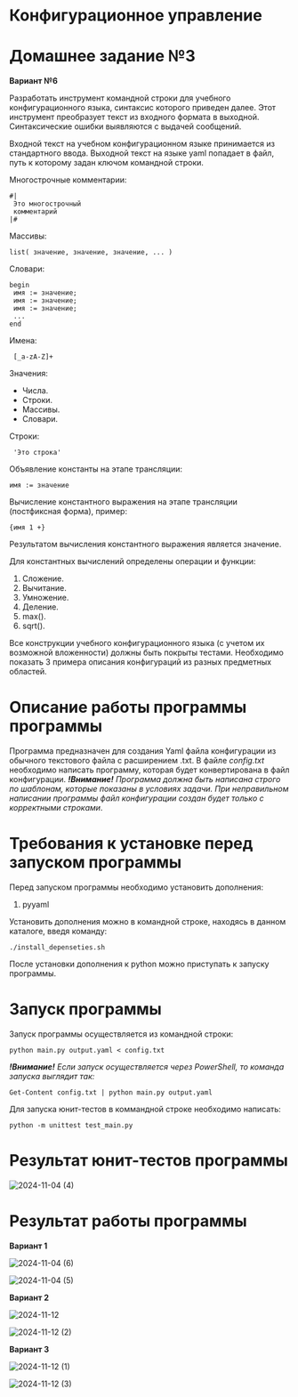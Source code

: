 # Конфигурационное управление

# Домашнее задание №3

**Вариант №6**

Разработать инструмент командной строки для учебного конфигурационного языка, синтаксис которого приведен далее. Этот инструмент преобразует текст из входного формата в выходной. Синтаксические ошибки выявляются с выдачей сообщений.

Входной текст на учебном конфигурационном языке принимается из стандартного ввода. Выходной текст на языке yaml попадает в файл, путь к которому задан ключом командной строки.

Многострочные комментарии:
```
#|
 Это многострочный
 комментарий
|#
```

Массивы:
```
list( значение, значение, значение, ... )
```
Словари:
```
begin
 имя := значение;
 имя := значение;
 имя := значение;
 ...
end
```

Имена:
```
 [_a-zA-Z]+
```

Значения:

* Числа.
* Строки.
* Массивы.
* Словари.


Строки:
```
 'Это строка'
```

Объявление константы на этапе трансляции:
```
имя := значение
```
Вычисление константного выражения на этапе трансляции (постфиксная форма), пример:
```
{имя 1 +}
```
Результатом вычисления константного выражения является значение.

Для константных вычислений определены операции и функции:

1. Сложение.
2. Вычитание.
3. Умножение.
4. Деление.
5. max().
6. sqrt().

Все конструкции учебного конфигурационного языка (с учетом их возможной вложенности) должны быть покрыты тестами. Необходимо показать 3 примера описания конфигураций из разных предметных областей.

# Описание работы программы программы

Программа предназначен для создания Yaml файла конфигурации из обычного текстового файла с расширением .txt. В файле *config.txt* необходимо написать программу, которая будет конвертирована в файл конфигурации. ***!Внимание!** Программа должна быть написана строго по шаблонам, которые показаны в условиях задачи. При неправильном написании программы файл конфигурации создан будет только с корректными строками*.


# Требования к установке перед запуском программы

Перед запуском программы необходимо установить дополнения:
1. pyyaml

Установить дополнения можно в командной строке, находясь в данном каталоге, введя команду:
```
./install_depenseties.sh
```
После установки дополнения к python можно приступать к запуску программы.

# Запуск программы

Запуск программы осуществляется из командной строки:
```
python main.py output.yaml < config.txt
```
***!Внимание!** Если запуск осуществляется через PowerShell, то команда запуска выглядит так:*
```
Get-Content config.txt | python main.py output.yaml
```

Для запуска юнит-тестов в коммандной строке необходимо написать:
```
python -m unittest test_main.py
```

# Результат юнит-тестов программы

![2024-11-04 (4)](https://github.com/user-attachments/assets/f2c2567e-f977-4a7a-b274-d55726e8d5fd)


# Результат работы программы

**Вариант 1**

![2024-11-04 (6)](https://github.com/user-attachments/assets/a6b78620-1f18-45bb-8ae2-1fb3bcbc2e13)

![2024-11-04 (5)](https://github.com/user-attachments/assets/ca47616d-c9ff-4288-af74-7c41090cefea)

**Вариант 2**

![2024-11-12](https://github.com/user-attachments/assets/dc13c4f8-2273-4500-9c2a-3aedd03f658e)

![2024-11-12 (2)](https://github.com/user-attachments/assets/f45cf246-9a9e-43a6-98cd-94703f5adc2d)

**Вариант 3**

![2024-11-12 (1)](https://github.com/user-attachments/assets/a59a1799-00c5-4ec7-9e81-e08b98ace80b)

![2024-11-12 (3)](https://github.com/user-attachments/assets/a92f4f81-8dcd-453e-9b2c-c74467eade1c)
